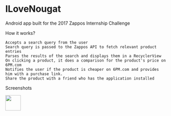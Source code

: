 # ILoveNougat

Android app built for the 2017 Zappos Internship Challenge

How it works?

    Accepts a search query from the user
    Search query is passed to the Zappos API to fetch relevant product entries
    Parses the results of the search and displays them in a RecyclerView
    On clicking a product, it does a comparison for the product's price on 6PM.com
    Notifies the user if the product is cheaper on 6PM.com and provides him with a purchase link.
    Share the product with a friend who has the application installed

Screenshots

<img src="https://cloud.githubusercontent.com/assets/13875257/18464252/d95f7420-795d-11e6-9070-cb4b81f1cabc.png"  align="left" height="48" width="48" ></img>

